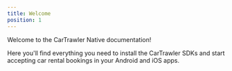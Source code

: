 ```yaml
---
title: Welcome
position: 1
---
```



Welcome to the CarTrawler Native documentation!

Here you'll find everything you need to install the CarTrawler SDKs and start accepting car rental bookings in your Android and iOS apps.

&nbsp;